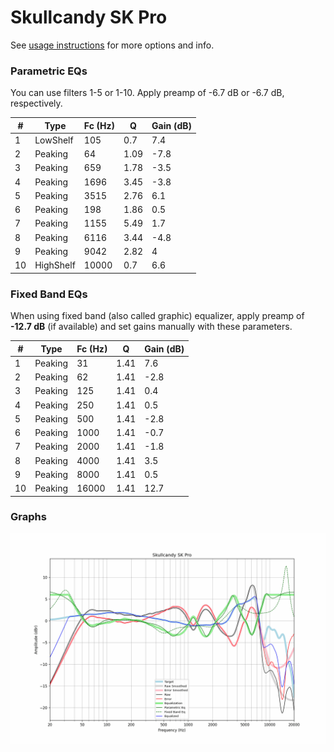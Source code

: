 # Skullcandy SK Pro
See [usage instructions](https://github.com/jaakkopasanen/AutoEq#usage) for more options and info.

### Parametric EQs
You can use filters 1-5 or 1-10. Apply preamp of -6.7 dB or -6.7 dB, respectively.

|   # | Type      |   Fc (Hz) |    Q |   Gain (dB) |
|-----|-----------|-----------|------|-------------|
|   1 | LowShelf  |       105 | 0.7  |         7.4 |
|   2 | Peaking   |        64 | 1.09 |        -7.8 |
|   3 | Peaking   |       659 | 1.78 |        -3.5 |
|   4 | Peaking   |      1696 | 3.45 |        -3.8 |
|   5 | Peaking   |      3515 | 2.76 |         6.1 |
|   6 | Peaking   |       198 | 1.86 |         0.5 |
|   7 | Peaking   |      1155 | 5.49 |         1.7 |
|   8 | Peaking   |      6116 | 3.44 |        -4.8 |
|   9 | Peaking   |      9042 | 2.82 |         4   |
|  10 | HighShelf |     10000 | 0.7  |         6.6 |

### Fixed Band EQs
When using fixed band (also called graphic) equalizer, apply preamp of **-12.7 dB** (if available) and set gains manually with these parameters.

|   # | Type    |   Fc (Hz) |    Q |   Gain (dB) |
|-----|---------|-----------|------|-------------|
|   1 | Peaking |        31 | 1.41 |         7.6 |
|   2 | Peaking |        62 | 1.41 |        -2.8 |
|   3 | Peaking |       125 | 1.41 |         0.4 |
|   4 | Peaking |       250 | 1.41 |         0.5 |
|   5 | Peaking |       500 | 1.41 |        -2.8 |
|   6 | Peaking |      1000 | 1.41 |        -0.7 |
|   7 | Peaking |      2000 | 1.41 |        -1.8 |
|   8 | Peaking |      4000 | 1.41 |         3.5 |
|   9 | Peaking |      8000 | 1.41 |         0.5 |
|  10 | Peaking |     16000 | 1.41 |        12.7 |

### Graphs
![](./Skullcandy%20SK%20Pro.png)
